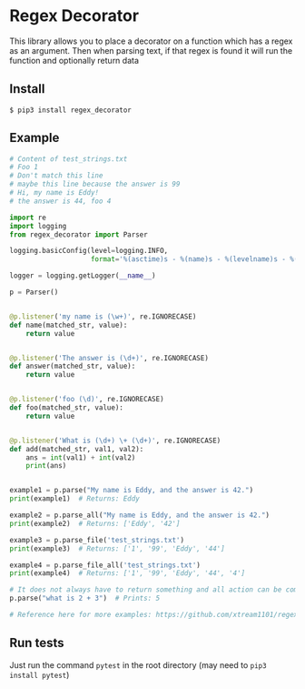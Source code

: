 # Regex Decorator

This library allows you to place a decorator on a function which has a regex as an argument. Then when parsing text, if that regex is found it will run the function and optionally return data


## Install
```
$ pip3 install regex_decorator
```

## Example

```python
# Content of test_strings.txt
# Foo 1
# Don't match this line
# maybe this line because the answer is 99
# Hi, my name is Eddy!
# the answer is 44, foo 4

import re
import logging
from regex_decorator import Parser

logging.basicConfig(level=logging.INFO,
                    format='%(asctime)s - %(name)s - %(levelname)s - %(message)s')

logger = logging.getLogger(__name__)

p = Parser()


@p.listener('my name is (\w+)', re.IGNORECASE)
def name(matched_str, value):
    return value


@p.listener('The answer is (\d+)', re.IGNORECASE)
def answer(matched_str, value):
    return value


@p.listener('foo (\d)', re.IGNORECASE)
def foo(matched_str, value):
    return value


@p.listener('What is (\d+) \+ (\d+)', re.IGNORECASE)
def add(matched_str, val1, val2):
    ans = int(val1) + int(val2)
    print(ans)


example1 = p.parse("My name is Eddy, and the answer is 42.")
print(example1)  # Returns: Eddy

example2 = p.parse_all("My name is Eddy, and the answer is 42.")
print(example2)  # Returns: ['Eddy', '42']

example3 = p.parse_file('test_strings.txt')
print(example3)  # Returns: ['1', '99', 'Eddy', '44']

example4 = p.parse_file_all('test_strings.txt')
print(example4)  # Returns: ['1', '99', 'Eddy', '44', '4']

# It does not always have to return something and all action can be completed in the function like so:
p.parse("what is 2 + 3")  # Prints: 5

# Reference here for more examples: https://github.com/xtream1101/regex-decorator/blob/master/test_parsing.py

```

## Run tests
Just run the command `pytest` in the root directory (may need to `pip3 install pytest`)
